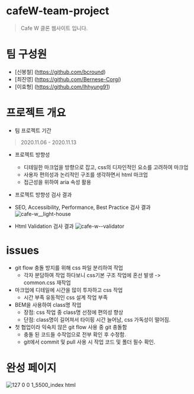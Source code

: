 # cafeW-team-project
> Cafe W 클론 웹사이트 입니다.

# 팀 구성원
- [신봉철] (https://github.com/bcround)
- [최진영] (https://github.com/Bernese-Corgi)
- [이효형] (https://github.com/lhhyung91)

# 프로젝트 개요

- 팀 프로젝트 기간
> 2020.11.06 - 2020.11.13

- 프로젝트 방향성
    - 디테일한 마크업을 방향으로 잡고, css의 디자인적인 요소를 고려하여 마크업
    - 사용자 편의성과 논리적인 구조를 생각하면서 html 마크업
    - 접근성을 위하여 aria 속성 활용

- 프로젝트 방향성 검사 결과
 - SEO, Accessibility, Performance, Best Practice 검사 결과
 ![cafe-w__light-house](https://user-images.githubusercontent.com/72958778/99017917-494f6d00-259c-11eb-87b0-2aca010a2d51.png)
 - Html Validation 검사 결과
 ![cafe-w--validator](https://user-images.githubusercontent.com/72958778/99018346-338e7780-259d-11eb-9a00-0525a6aa4e35.png)

# issues
- git flow 충돌 방지를 위해 css 파일 분리하여 작업
    - 각자 분담하여 작업 하다보니 css기본 구조 작업에 혼선 발생 -> common.css 재작업
- 마크업에 디테일에 시간을 많이 투자하고 css 작업
    - 시간 부족 유동적인 css 설계 작업 부족
- BEM을 사용하여 class명 작업 
    - 장점: css 작업 중 class명 선정에 편의성 향상 
    - 단점: class명이 길어져서 타이핑 시간 늘어남, css 가독성이 떨어짐.
- 첫 협업이라 익숙치 않은 git flow 사용 중 git 충돌함
    - 충돌 된 코드들 수작업으로 전부 확인 후 수정함.
    - git에서 commit 및 pull 사용 시 작업 코드 및 폴더 필수 확인.

# 완성 페이지
![127 0 0 1_5500_index html](https://user-images.githubusercontent.com/72958778/98983206-cca09c80-2563-11eb-9c62-a13608d382cd.png)